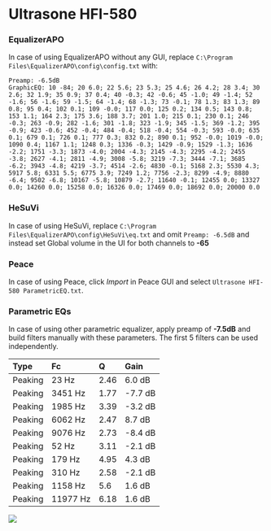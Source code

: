 # Ultrasone HFI-580

### EqualizerAPO
In case of using EqualizerAPO without any GUI, replace `C:\Program Files\EqualizerAPO\config\config.txt`
with:
```
Preamp: -6.5dB
GraphicEQ: 10 -84; 20 6.0; 22 5.6; 23 5.3; 25 4.6; 26 4.2; 28 3.4; 30 2.6; 32 1.9; 35 0.9; 37 0.4; 40 -0.3; 42 -0.6; 45 -1.0; 49 -1.4; 52 -1.6; 56 -1.6; 59 -1.5; 64 -1.4; 68 -1.3; 73 -0.1; 78 1.3; 83 1.3; 89 0.8; 95 0.4; 102 0.1; 109 -0.0; 117 0.0; 125 0.2; 134 0.5; 143 0.8; 153 1.1; 164 2.3; 175 3.6; 188 3.7; 201 1.0; 215 0.1; 230 0.1; 246 -0.3; 263 -0.9; 282 -1.6; 301 -1.8; 323 -1.9; 345 -1.5; 369 -1.2; 395 -0.9; 423 -0.6; 452 -0.4; 484 -0.4; 518 -0.4; 554 -0.3; 593 -0.0; 635 0.1; 679 0.1; 726 0.1; 777 0.3; 832 0.2; 890 0.1; 952 -0.0; 1019 -0.0; 1090 0.4; 1167 1.1; 1248 0.3; 1336 -0.3; 1429 -0.9; 1529 -1.3; 1636 -2.2; 1751 -3.3; 1873 -4.0; 2004 -4.3; 2145 -4.3; 2295 -4.2; 2455 -3.8; 2627 -4.1; 2811 -4.9; 3008 -5.8; 3219 -7.3; 3444 -7.1; 3685 -6.2; 3943 -4.8; 4219 -3.7; 4514 -2.6; 4830 -0.1; 5168 2.3; 5530 4.3; 5917 5.8; 6331 5.5; 6775 3.9; 7249 1.2; 7756 -2.3; 8299 -4.9; 8880 -6.4; 9502 -6.8; 10167 -5.8; 10879 -2.7; 11640 -0.1; 12455 0.0; 13327 0.0; 14260 0.0; 15258 0.0; 16326 0.0; 17469 0.0; 18692 0.0; 20000 0.0
```

### HeSuVi
In case of using HeSuVi, replace `C:\Program Files\EqualizerAPO\config\HeSuVi\eq.txt` and omit `Preamp:
-6.5dB` and instead set Global volume in the UI for both channels to **-65**

### Peace
In case of using Peace, click *Import* in Peace GUI and select `Ultrasone HFI-580 ParametricEQ.txt`.

### Parametric EQs
In case of using other parametric equalizer, apply preamp of **-7.5dB** and build filters manually with
these parameters. The first 5 filters can be used independently.

| Type    | Fc       |    Q | Gain    |
|:--------|:---------|:-----|:--------|
| Peaking | 23 Hz    | 2.46 | 6.0 dB  |
| Peaking | 3451 Hz  | 1.77 | -7.7 dB |
| Peaking | 1985 Hz  | 3.39 | -3.2 dB |
| Peaking | 6062 Hz  | 2.47 | 8.7 dB  |
| Peaking | 9076 Hz  | 2.73 | -8.4 dB |
| Peaking | 52 Hz    | 3.11 | -2.1 dB |
| Peaking | 179 Hz   | 4.95 | 4.3 dB  |
| Peaking | 310 Hz   | 2.58 | -2.1 dB |
| Peaking | 1158 Hz  | 5.6  | 1.6 dB  |
| Peaking | 11977 Hz | 6.18 | 1.6 dB  |

![](https://raw.githubusercontent.com/jaakkopasanen/AutoEq/master/results/headphonecom/sbaf-serious/Ultrasone%20HFI-580/Ultrasone%20HFI-580.png)